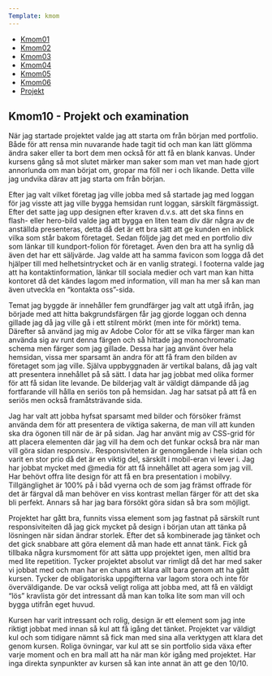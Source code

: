 ```yaml
---
Template: kmom
---
```

<div class="kmom-div list-box content-desktop">
    <ul>
        <li><a href="kmom01" class="report-link" aria-label="report">Kmom01</a></li>
        <li><a href="kmom02" class="report-link" aria-label="report">Kmom02</a></li>
        <li><a href="kmom03" class="report-link" aria-label="report">Kmom03</a></li>
        <li><a href="kmom04" class="report-link" aria-label="report">Kmom04</a></li>
        <li><a href="kmom05" class="report-link" aria-label="report">Kmom05</a></li>
        <li><a href="kmom06" class="report-link" aria-label="report">Kmom06</a></li>
        <li><a href="kmom10" class="report-link active" aria-label="report">Projekt</a></li>
    </ul>
</div>

<div class="kmom-div report-box">
    <h2>Kmom10 - Projekt och examination</h2>
    <p>
        När jag startade projektet valde jag att starta om från början med portfolio. Både för att rensa min nuvarande hade tagit tid och man kan lätt glömma ändra saker eller ta bort dem men också för att få en blank kanvas. Under kursens gång så mot slutet märker man saker som man vet man hade gjort annorlunda om man börjat om, gropar ma föll ner i och likande. Detta ville jag undvika därav att jag starta om från början.
    </p>
    <p>
        Efter jag valt vilket företag jag ville jobba med så startade jag med loggan för jag visste att jag ville bygga hemsidan runt loggan, särskilt färgmässigt. Efter det satte jag upp designen efter kraven d.v.s. att det ska finns en flash- eller hero-bild valde jag att bygga en liten team div där några av de anställda presenteras, detta då det är ett bra sätt att ge kunden en inblick vilka som står bakom företaget. Sedan följde jag det med en portfolio div som länkar till kundport-folion för företaget. Även den bra att ha synlig då även det har ett säljvärde. Jag valde att ha samma favicon som logga då det hjälper till med helhetsintrycket och är en vanlig strategi. I footerna valde jag att ha kontaktinformation, länkar till sociala medier och vart man kan hitta kontoret då det kändes lagom med information, vill man ha mer så kan man även utveckla en “kontakta oss”-sida.
    </p>
    <p>
        Temat jag byggde är innehåller fem grundfärger jag valt att utgå ifrån, jag började med att hitta bakgrundsfärgen får jag gjorde loggan och denna gillade jag då jag ville gå i ett stilrent mörkt (men inte för mörkt) tema. Därefter så använd jag mig av Adobe Color för att se vilka färger man kan använda sig av runt denna färgen och så hittade jag monochromatic schema men färger som jag gillade. Dessa har jag använt över hela hemsidan, vissa mer sparsamt än andra för att få fram den bilden av företaget som jag ville. Själva uppbyggnaden är vertikal balans, då jag valt att presentera innehållet på så sätt. I data har jag jobbat med olika former för att få sidan lite levande. De bilderjag valt är väldigt dämpande då jag fortfarande vill hålla en seriös ton på hemsidan. Jag har satsat på att få en seriös men också framåtsträvande sida.
    </p>
    <p>
        Jag har valt att jobba hyfsat sparsamt med bilder och försöker främst använda dem för att presentera de viktiga sakerna, de man vill att kunden ska dra ögonen till när de är på sidan. Jag har använt mig av CSS-grid för att placera elementen där jag vill ha dem och det funkar också bra när man vill göra sidan responsiv.. Responsiviteten är genomgående i hela sidan och varit en stor prio då det är en viktig del, särskilt i mobil-eran vi lever i. Jag har jobbat mycket med @media för att få innehållet att agera som jag vill. Har behövt offra lite design för att få en bra presentation i mobilvy. Tillgänglighet är 100% på i båd vyerna och de som jag främst offrade för det är färgval då man behöver en viss kontrast mellan färger för att det ska bli perfekt. Annars så har jag bara försökt göra sidan så bra som möjligt.
    </p>
    <p>
        Projektet har gått bra, funnits vissa element som jag fastnat på särskilt runt responsiviteiten då jag gick mycket på design i början utan att tänka på lösningen när sidan ändrar storlek. Efter det så kombinerade jag tänket och det gick snabbare att göra element då man hade ett annat tänk. Fick gå tillbaka några kursmoment för att sätta upp projektet igen, men alltid bra med lite repetition. Tycker projektet absolut var rimligt då det har med saker vi jobbat med och man har en chans att klara allt bara genom att ha gått kursen. Tycker de obligatoriska uppgifterna var lagom stora och inte för överväldigande. De var också veligt roliga att jobba med, att få en väldigt “lös” kravlista gör det intressant då man kan tolka lite som man vill och bygga utifrån eget huvud. 
    </p>
    <p>
        Kursen har varit intressant och rolig, design är ett element som jag inte riktigt jobbat med innan så kul att få igång det tänket. Projektet var väldigt kul och som tidigare nämnt så fick man med sina alla verktygen att klara det genom kursen. Roliga övningar, var kul att se sin portfolio sida växa efter varje moment och en bra mall att ha när man kör igång med projektet. Har inga direkta synpunkter av kursen så kan inte annat än att ge den 10/10.
    </p>
</div>
